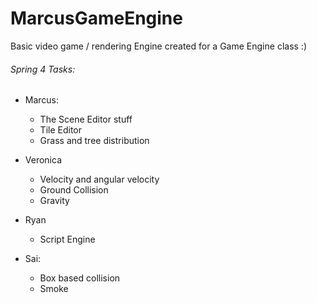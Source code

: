 MarcusGameEngine
================

Basic video game / rendering Engine created for a Game Engine class :)


###### Spring 4 Tasks:

* Marcus:
  * The Scene Editor stuff
  * Tile Editor
  * Grass and tree distribution

* Veronica
  * Velocity and angular velocity
  * Ground Collision
  * Gravity
  
* Ryan
  * Script Engine

* Sai:
  * Box based collision
  * Smoke
  
